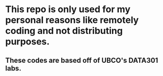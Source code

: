 # This repo is only used for my personal reasons like remotely coding and not distributing purposes.

## These codes are based off of UBCO's DATA301 labs.
